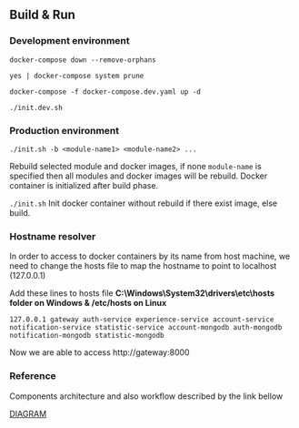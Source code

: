 ## Build & Run
### Development environment
`docker-compose down --remove-orphans`

`yes | docker-compose system prune`

`docker-compose -f docker-compose.dev.yaml up -d`

`./init.dev.sh`

### Production environment
`./init.sh -b <module-name1> <module-name2> ...`

Rebuild selected module and docker images, if none `module-name` is specified then all modules and docker images will be rebuild. Docker container is initialized after build phase.

`./init.sh` 
Init docker container without rebuild if there exist image, else build.

### Hostname resolver
In order to access to docker containers by its name from host machine, we need to change the hosts file to map the hostname to point to localhost (127.0.0.1)

Add these lines to hosts file ****C:\Windows\System32\drivers\etc\hosts folder on Windows & /etc/hosts on Linux****

`127.0.0.1 gateway auth-service experience-service account-service notification-service statistic-service account-mongodb auth-mongodb notification-mongodb statistic-mongodb`

Now we are able to access http://gateway:8000

### Reference
Components architecture and also workflow described by the link bellow

[DIAGRAM](https://viewer.diagrams.net/?tags=%7B%7D&lightbox=1&highlight=0000ff&edit=_blank&layers=1&nav=1&title=PM.drawio#Uhttps%3A%2F%2Fdrive.google.com%2Fuc%3Fid%3D1nmZasrVd5d0Cm0rj1czmavtlG8exHV45%26export%3Ddownload)

